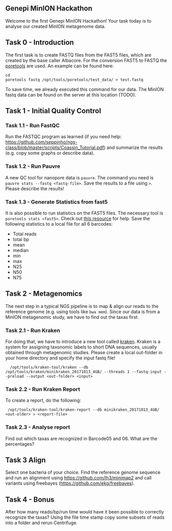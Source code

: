 ## Genepi MinION Hackathon
Welcome to the first Genepi MinION Hackathon! Your task today is to analyse our created MinION metagenome data. 

## Task 0 - Introduction
The first task is to create FASTQ files from the FAST5 files, which are created by the base caller Albacore. For the conversion FAST5 to FASTQ the [poretools](https://poretools.readthedocs.io/) are used. An example can be found here:
    
    cd
    poretools fastq /opt/tools/poretools/test_data/ > test.fastq

 To save time, we already executed this command for our data. The MinION fastq data can be found on the server at this location (TODO).  
 
## Task 1 - Initial Quality Control

### Task 1.1 - Run FastQC
Run the FASTQC program as learned (if you need help: https://github.com/seppinho/ngs-class/blob/master/scripts/Coassin_Tutorial.pdf) and summarize the results (e.g. copy some graphs or describe data).  

### Task 1.2 - Run Pauvre
A new QC tool for nanopore data is `pauvre`. The command you need is `pauvre stats --fastq <fastq-file>`.  Save the results to a file using `>`. Please describe the results!

### Task 1.3 - Generate Statistics from fast5
It is also possible to run statistics on the FAST5 files. The necessary tool is `poretools stats <fast5>`. Check out [this resource](https://github.com/seppinho/ngs-class/blob/master/scripts/commands.Rmd#run-poretools-stats--hist-on-fast5-files) for help. Save the following statistics to a local file for all 6 barcodes:

* Total reads
* total bp
* mean
* median
* min
* max
* N25
* N50
* N75

## Task 2 - Metagenomics
The next step in a typical NGS pipeline is to map & align our reads to the reference genome (e.g. using tools like `bwa mem`). Since our data is from a MinION metagenomic study, we have to find out the taxas first. 

### Task 2.1 - Run Kraken
For doing that, we have to introduce a new tool called [kraken](https://ccb.jhu.edu/software/kraken). Kraken is a system for assigning taxonomic labels to short DNA sequences, usually obtained through metagenomic studies. Please create a local out-folder in your home directory and specify the input fastq file!

      /opt/tools/kraken-tool/kraken --db /opt/tools/kraken/minikraken_20171013_4GB/ --threads 1 --fastq-input --preload --output <out-folder> <input>
      
### Task 2.2 - Run Kraken Report
To create a report, do the following:

     /opt/tools/kraken-tool/kraken-report --db minikraken_20171013_4GB/ <out-older> > <report-file>

### Task 2.3 - Analyse report
Find out which taxas are recognized in Barcode05 and 06.  What are the percentages? 

     
## Task 3 Align
Select one bacteria of your choice. Find the reference genome sequence and run an alignment using https://github.com/lh3/minimap2 and call variants using freebayes (https://github.com/ekg/freebayes). 

## Task 4 - Bonus
After how many reads/bp/run time would have it been possible to correctly recognize the taxas? Using the file time stamp copy some subsets of reads into a folder and rerun Centrifuge.      
